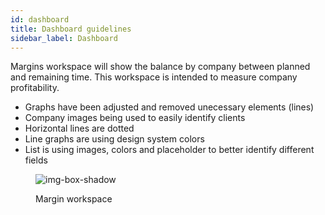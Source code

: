 ```yaml
---
id: dashboard
title: Dashboard guidelines
sidebar_label: Dashboard
---
```

Margins workspace will show the balance by company between planned and remaining time. This workspace is intended to measure company profitability.

- Graphs have been adjusted and removed unecessary elements (lines)
- Company images being used to easily identify clients
- Horizontal lines are dotted
- Line graphs are using design system colors
- List is using images, colors and placeholder to better identify different fields

<figure>

![img-box-shadow](/img/design/design-ws-margins.png)
<figcaption>Margin workspace</figcaption>
</figure>


